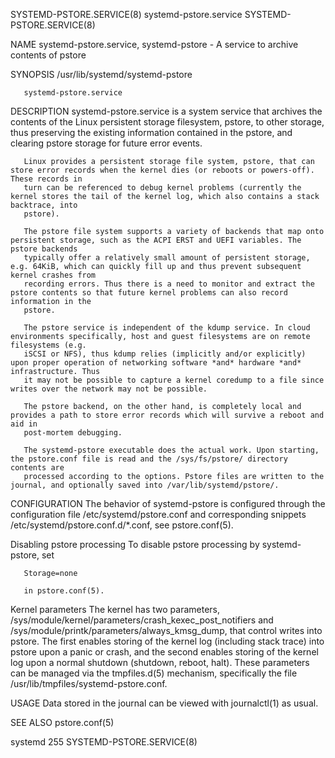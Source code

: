 SYSTEMD-PSTORE.SERVICE(8)					    systemd-pstore.service					     SYSTEMD-PSTORE.SERVICE(8)

NAME
       systemd-pstore.service, systemd-pstore - A service to archive contents of pstore

SYNOPSIS
       /usr/lib/systemd/systemd-pstore

       systemd-pstore.service

DESCRIPTION
       systemd-pstore.service is a system service that archives the contents of the Linux persistent storage filesystem, pstore, to other storage, thus
       preserving the existing information contained in the pstore, and clearing pstore storage for future error events.

       Linux provides a persistent storage file system, pstore, that can store error records when the kernel dies (or reboots or powers-off). These records in
       turn can be referenced to debug kernel problems (currently the kernel stores the tail of the kernel log, which also contains a stack backtrace, into
       pstore).

       The pstore file system supports a variety of backends that map onto persistent storage, such as the ACPI ERST and UEFI variables. The pstore backends
       typically offer a relatively small amount of persistent storage, e.g. 64KiB, which can quickly fill up and thus prevent subsequent kernel crashes from
       recording errors. Thus there is a need to monitor and extract the pstore contents so that future kernel problems can also record information in the
       pstore.

       The pstore service is independent of the kdump service. In cloud environments specifically, host and guest filesystems are on remote filesystems (e.g.
       iSCSI or NFS), thus kdump relies (implicitly and/or explicitly) upon proper operation of networking software *and* hardware *and* infrastructure. Thus
       it may not be possible to capture a kernel coredump to a file since writes over the network may not be possible.

       The pstore backend, on the other hand, is completely local and provides a path to store error records which will survive a reboot and aid in
       post-mortem debugging.

       The systemd-pstore executable does the actual work. Upon starting, the pstore.conf file is read and the /sys/fs/pstore/ directory contents are
       processed according to the options. Pstore files are written to the journal, and optionally saved into /var/lib/systemd/pstore/.

CONFIGURATION
       The behavior of systemd-pstore is configured through the configuration file /etc/systemd/pstore.conf and corresponding snippets
       /etc/systemd/pstore.conf.d/*.conf, see pstore.conf(5).

   Disabling pstore processing
       To disable pstore processing by systemd-pstore, set

	   Storage=none

       in pstore.conf(5).

   Kernel parameters
       The kernel has two parameters, /sys/module/kernel/parameters/crash_kexec_post_notifiers and /sys/module/printk/parameters/always_kmsg_dump, that
       control writes into pstore. The first enables storing of the kernel log (including stack trace) into pstore upon a panic or crash, and the second
       enables storing of the kernel log upon a normal shutdown (shutdown, reboot, halt). These parameters can be managed via the tmpfiles.d(5) mechanism,
       specifically the file /usr/lib/tmpfiles/systemd-pstore.conf.

USAGE
       Data stored in the journal can be viewed with journalctl(1) as usual.

SEE ALSO
       pstore.conf(5)

systemd 255															     SYSTEMD-PSTORE.SERVICE(8)
